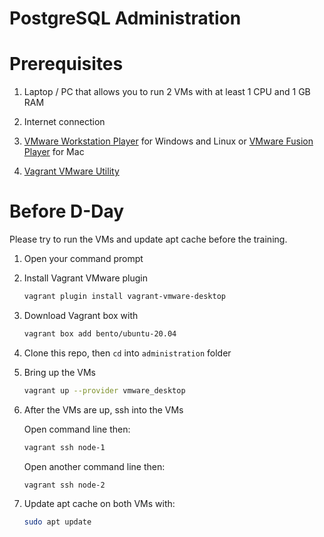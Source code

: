 PostgreSQL Administration
=========================

# Prerequisites

1. Laptop / PC that allows you to run 2 VMs with at least 1 CPU and 1 GB RAM

2. Internet connection

3. [VMware Workstation Player](https://www.vmware.com/asean/products/workstation-player/workstation-player-evaluation.html) for Windows and Linux or [VMware Fusion Player](https://customerconnect.vmware.com/web/vmware/evalcenter?p=fusion-player-personal) for Mac

4. [Vagrant VMware Utility](https://www.vagrantup.com/docs/providers/vmware/vagrant-vmware-utility)

# Before D-Day

Please try to run the VMs and update apt cache before the training.

1. Open your command prompt

2. Install Vagrant VMware plugin

    ``` bash
    vagrant plugin install vagrant-vmware-desktop
    ```

3. Download Vagrant box with

    ``` bash
    vagrant box add bento/ubuntu-20.04
    ```

4. Clone this repo, then `cd` into `administration` folder

5. Bring up the VMs

    ``` bash
    vagrant up --provider vmware_desktop
    ```

6. After the VMs are up, ssh into the VMs

    Open command line then:

    ``` bash
    vagrant ssh node-1
    ```

    Open another command line then:

    ``` bash
    vagrant ssh node-2
    ```

7. Update apt cache on both VMs with:

    ``` bash
    sudo apt update
    ```
